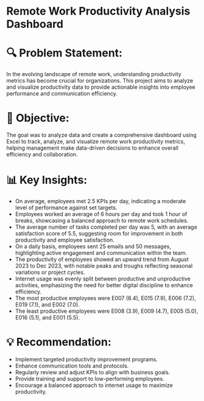 # Remote Work Productivity Analysis Dashboard
# 
# 🔍 Problem Statement:
In the evolving landscape of remote work, understanding productivity metrics has become crucial for organizations. This project aims to analyze and visualize productivity data to provide actionable insights into employee performance and communication efficiency.

# 🎯 Objective:
The goal was to analyze data and  create a comprehensive dashboard using Excel to track, analyze, and visualize remote work productivity metrics, helping management make data-driven decisions to enhance overall efficiency and collaboration.

# 📊 Key Insights:
- On average, employees met 2.5 KPIs per day, indicating a moderate level of performance against set targets.
- Employees worked an average of 6 hours per day and took 1 hour of breaks, showcasing a balanced approach to remote work schedules.
- The average number of tasks completed per day was 5, with an average satisfaction score of 5.5, suggesting room for improvement in both productivity and employee satisfaction.
- On a daily basis, employees sent 25 emails and 50 messages, highlighting active engagement and communication within the team.
- The productivity of employees showed an upward trend from August 2023 to Dec 2023, with notable peaks and troughs reflecting seasonal variations or project cycles.
- Internet usage was evenly split between productive and unproductive activities, emphasizing the need for better digital discipline to enhance efficiency.
- The most productive employees were E007 (8.4), E015 (7.9), E006 (7.2), E019 (7.1), and E002 (7.0).
- The least productive employees were E008 (3.9), E009 (4.7), E005 (5.0), E016 (5.1), and E001 (5.5).

# 💡 Recommendation:
- Implement targeted productivity improvement programs.
- Enhance communication tools and protocols.
- Regularly review and adjust KPIs to align with business goals.
- Provide training and support to low-performing employees.
- Encourage a balanced approach to internet usage to maximize productivity.
